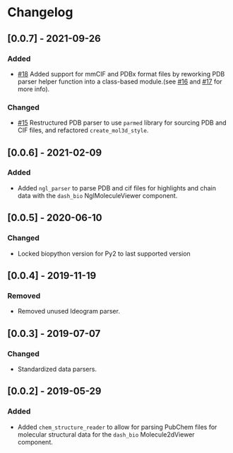 # Changelog

## [0.0.7] - 2021-09-26

### Added

* [#18](https://github.com/plotly/dash-bio-utils/pull/18) Added support for mmCIF and PDBx format files by reworking PDB parser helper function into a class-based module.(see [#16](https://github.com/plotly/dash-bio-utils/pull/16) and [#17](https://github.com/plotly/dash-bio-utils/pull/17) for more info).

### Changed

* [#15](https://github.com/plotly/dash-bio-utils/pull/18) Restructured PDB parser to use `parmed` library for sourcing PDB and CIF files, and refactored `create_mol3d_style`.

## [0.0.6] - 2021-02-09

### Added

* Added `ngl_parser` to parse PDB and cif files for highlights and chain data
with the `dash_bio` NglMoleculeViewer component.

## [0.0.5] - 2020-06-10

### Changed

* Locked biopython version for Py2 to last supported version

## [0.0.4] - 2019-11-19

### Removed

* Removed unused Ideogram parser.

## [0.0.3] - 2019-07-07

### Changed

* Standardized data parsers.

## [0.0.2] - 2019-05-29

### Added

* Added `chem_structure_reader` to allow for parsing PubChem files for
  molecular structural data for the `dash_bio` Molecule2dViewer
  component.
